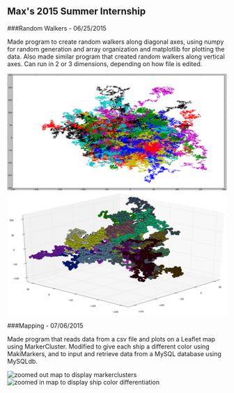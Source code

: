 ## Max's 2015 Summer Internship

###Random Walkers - 06/25/2015

Made program to create random walkers along diagonal axes, using numpy for random generation and array organization and matplotlib for plotting the data.  Also made similar program that created random walkers along vertical axes.  Can run in 2 or 3 dimensions, depending on how file is edited.

![vertical axes 2D random walker, line format](/RandomWalk/RandWalk2D.png)
![vertical axes 3D random walker, dot format](/RandomWalk/RandWalkDot.png)

###Mapping - 07/06/2015

Made program that reads data from a csv file and plots on a Leaflet map using MarkerCluster.  Modified to give each ship a different color using MakiMarkers, and to input and retrieve data from a MySQL database using MySQLdb.

![zoomed out map to display markerclusters](/mapping/ZoomedOut.xcf)
![zoomed in map to display ship color differentiation](/mapping/ZoomedIn.xcf)
